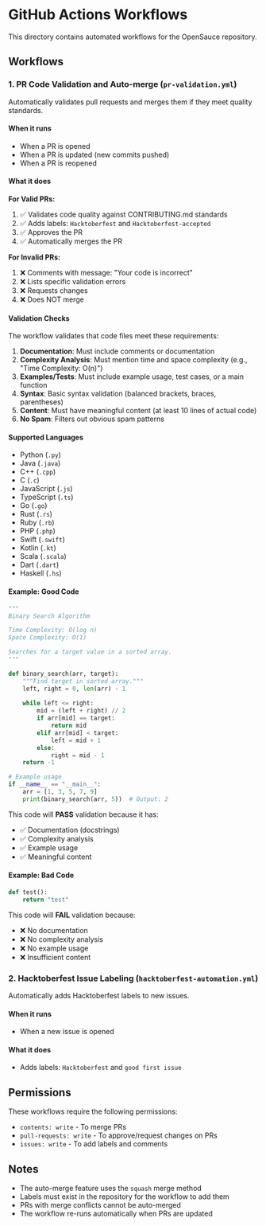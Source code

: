 # GitHub Actions Workflows

This directory contains automated workflows for the OpenSauce repository.

## Workflows

### 1. PR Code Validation and Auto-merge (`pr-validation.yml`)

Automatically validates pull requests and merges them if they meet quality standards.

#### When it runs
- When a PR is opened
- When a PR is updated (new commits pushed)
- When a PR is reopened

#### What it does

**For Valid PRs:**
1. ✅ Validates code quality against CONTRIBUTING.md standards
2. ✅ Adds labels: `Hacktoberfest` and `Hacktoberfest-accepted`
3. ✅ Approves the PR
4. ✅ Automatically merges the PR

**For Invalid PRs:**
1. ❌ Comments with message: "Your code is incorrect"
2. ❌ Lists specific validation errors
3. ❌ Requests changes
4. ❌ Does NOT merge

#### Validation Checks

The workflow validates that code files meet these requirements:

1. **Documentation**: Must include comments or documentation
2. **Complexity Analysis**: Must mention time and space complexity (e.g., "Time Complexity: O(n)")
3. **Examples/Tests**: Must include example usage, test cases, or a main function
4. **Syntax**: Basic syntax validation (balanced brackets, braces, parentheses)
5. **Content**: Must have meaningful content (at least 10 lines of actual code)
6. **No Spam**: Filters out obvious spam patterns

#### Supported Languages

- Python (`.py`)
- Java (`.java`)
- C++ (`.cpp`)
- C (`.c`)
- JavaScript (`.js`)
- TypeScript (`.ts`)
- Go (`.go`)
- Rust (`.rs`)
- Ruby (`.rb`)
- PHP (`.php`)
- Swift (`.swift`)
- Kotlin (`.kt`)
- Scala (`.scala`)
- Dart (`.dart`)
- Haskell (`.hs`)

#### Example: Good Code

```python
"""
Binary Search Algorithm

Time Complexity: O(log n)
Space Complexity: O(1)

Searches for a target value in a sorted array.
"""

def binary_search(arr, target):
    """Find target in sorted array."""
    left, right = 0, len(arr) - 1
    
    while left <= right:
        mid = (left + right) // 2
        if arr[mid] == target:
            return mid
        elif arr[mid] < target:
            left = mid + 1
        else:
            right = mid - 1
    return -1

# Example usage
if __name__ == "__main__":
    arr = [1, 3, 5, 7, 9]
    print(binary_search(arr, 5))  # Output: 2
```

This code will **PASS** validation because it has:
- ✅ Documentation (docstrings)
- ✅ Complexity analysis
- ✅ Example usage
- ✅ Meaningful content

#### Example: Bad Code

```python
def test():
    return "test"
```

This code will **FAIL** validation because:
- ❌ No documentation
- ❌ No complexity analysis
- ❌ No example usage
- ❌ Insufficient content

### 2. Hacktoberfest Issue Labeling (`hacktoberfest-automation.yml`)

Automatically adds Hacktoberfest labels to new issues.

#### When it runs
- When a new issue is opened

#### What it does
- Adds labels: `Hacktoberfest` and `good first issue`

## Permissions

These workflows require the following permissions:
- `contents: write` - To merge PRs
- `pull-requests: write` - To approve/request changes on PRs
- `issues: write` - To add labels and comments

## Notes

- The auto-merge feature uses the `squash` merge method
- Labels must exist in the repository for the workflow to add them
- PRs with merge conflicts cannot be auto-merged
- The workflow re-runs automatically when PRs are updated
